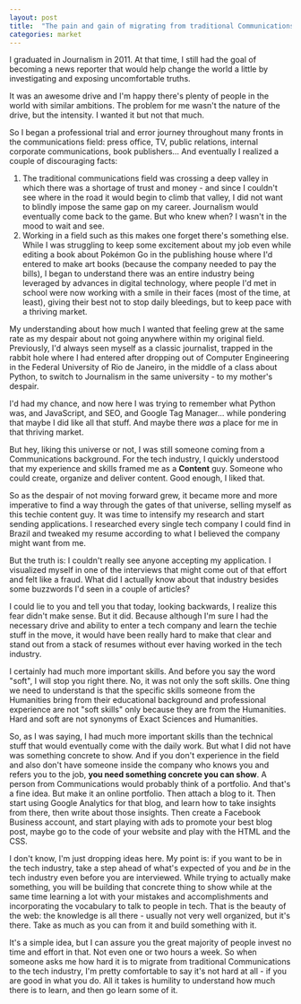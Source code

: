 ```yaml
---
layout: post
title:  "The pain and gain of migrating from traditional Communications to the tech industry"
categories: market
---
```


I graduated in Journalism in 2011. At that time, I still had the goal of becoming a news reporter that would help change the world a little by investigating and exposing uncomfortable truths.

It was an awesome drive and I'm happy there's plenty of people in the world with similar ambitions. The problem for me wasn't the nature of the drive, but the intensity. I wanted it but not that much.

So I began a professional trial and error journey throughout many fronts in the communications field: press office, TV, public relations, internal corporate communications, book publishers... And eventually I realized a couple of discouraging facts:
1. The traditional communications field was crossing a deep valley in which there was a shortage of trust and money - and since I couldn't see where in the road it would begin to climb that valley, I did not want to blindly impose the same gap on my career. Journalism would eventually come back to the game. But who knew when? I wasn't in the mood to wait and see.
2. Working in a field such as this makes one forget there's something else. While I was struggling to keep some excitement about my job even while editing a book about Pokémon Go in the publishing house where I'd entered to make art books (because the company needed to pay the bills), I began to understand there was an entire industry being leveraged by advances in digital technology, where people I'd met in school were now working with a smile in their faces (most of the time, at least), giving their best not to stop daily bleedings, but to keep pace with a thriving market.

My understanding about how much I wanted that feeling grew at the same rate as my despair about not going anywhere within my original field. Previously, I'd always seen myself as a classic journalist, trapped in the rabbit hole where I had entered after dropping out of Computer Engineering in the Federal University of Rio de Janeiro, in the middle of a class about Python, to switch to Journalism in the same university - to my mother's despair.

I'd had my chance, and now here I was trying to remember what Python was, and JavaScript, and SEO, and Google Tag Manager... while pondering that maybe I did like all that stuff. And maybe there _was_ a place for me in that thriving market.

But hey, liking this universe or not, I was still someone coming from a Communications background. For the tech industry, I quickly understood that my experience and skills framed me as a **Content** guy. Someone who could create, organize and deliver content. Good enough, I liked that.

So as the despair of not moving forward grew, it became more and more imperative to find a way through the gates of that universe, selling myself as this techie content guy. It was time to intensify my research and start sending applications. I researched every single tech company I could find in Brazil and tweaked my resume according to what I believed the company might want from me.

But the truth is: I couldn't really see anyone accepting my application. I visualized myself in one of the interviews that might come out of that effort and felt like a fraud. What did I actually know about that industry besides some buzzwords I'd seen in a couple of articles?

I could lie to you and tell you that today, looking backwards, I realize this fear didn't make sense. But it did. Because although I'm sure I had the necessary drive and ability to enter a tech company and learn the techie stuff in the move, it would have been really hard to make that clear and stand out from a stack of resumes without ever having worked in the tech industry. 

I certainly had much more important skills. And before you say the word "soft", I will stop you right there. No, it was not only the soft skills. One thing we need to understand is that the specific skills someone from the Humanities bring from their educational background and professional experience are not "soft skills" only because they are from the Humanities. Hard and soft are not synonyms of Exact Sciences and Humanities.

So, as I was saying, I had much more important skills than the technical stuff that would eventually come with the daily work. But what I did not have was something concrete to show. And if you don't experience in the field and also don't have someone inside the company who knows you and refers you to the job, **you need something concrete you can show**. A person from Communications would probably think of a portfolio. And that's a fine idea. But make it an online portfolio. Then attach a blog to it. Then start using Google Analytics for that blog, and learn how to take insights from there, then write about those insights. Then create a Facebook Business account, and start playing with ads to promote your best blog post, maybe go to the code of your website and play with the HTML and the CSS. 

I don't know, I'm just dropping ideas here. My point is: if you want to be in the tech industry, take a step ahead of what's expected of you and *be* in the tech industry even before you are interviewed. While trying to actually make something, you will be building that concrete thing to show while at the same time learning a lot with your mistakes and accomplishments and incorporating the vocabulary to talk to people in tech. That is the beauty of the web: the knowledge is all there - usually not very well organized, but it's there. Take as much as you can from it and build something with it.

It's a simple idea, but I can assure you the great majority of people invest no time and effort in that. Not even one or two hours a week. So when someone asks me how hard it is to migrate from traditional Communications to the tech industry, I'm pretty comfortable to say it's not hard at all - if you are good in what you do. All it takes is humility to understand how much there is to learn, and then go learn some of it.